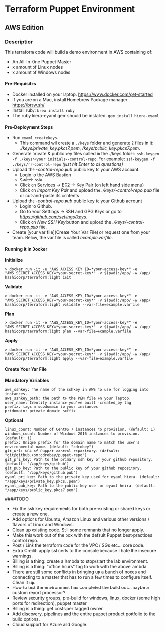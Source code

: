 # Terraform Puppet Environment
## AWS Edition

### Description

This terraform code will build a demo environment in AWS containing of:

  - An All-In-One Puppet Master
  - x amount of Linux nodes
  - x amount of Windows nodes

#### Pre-Requisites

* Docker installed on your laptop. https://www.docker.com/get-started
* If you are on a Mac, install Homebrew Package manager https://brew.sh/
* Install ruby: `brew install ruby`
* The ruby hiera-eyaml gem should be installed. `gem install hiera-eyaml`

#### Pre-Deployment Steps

* Run `eyaml createkeys`. 
   * This command wil create a `./keys` folder and generate 2 files in it: *./keys/private_key.pkcs7.pem*, */keys/public_key.pkcs7.pem*.
* Generate private & public key files called in the ./keys folder: `ssh-keygen -f ./keys/<your initials>-control-repo`. For example: `ssh-keygen -f ./keys/rr-control-repo` *(just hit Enter to all questions)*
* Upload the *<your initials>-control-repo.pub* public key to your AWS account.
   * Login to the AWS Bastion 
   * Switch role
   * Click on Services -> EC2 -> Key Pair (on left hand side menu)
   * Click on *Import Key Pair* and upload the *./keys/<your initials>-control-repo.pub* file or cut-and-paste its contents
* Upload the *<your initials>-control-repo.pub* public key to your Github account
   * Login to Github.
   * Go to your Settings -> SSH and GPG Keys or go to *https://github.com/settings/keys*. 
   * Click on *New SSH Key* button and upload the *./keys/<your initials>-control-repo.pub* file.
* Create [your var file](Create Your Var File) or request one from your team. Below, the var file is called *example.varfile*.

#### Running it in Docker

**Initialize**

    > docker run -it -e "AWS_ACCESS_KEY_ID=*your-access-key*" -e "AWS_SECRET_ACCESS_KEY=*your-secret-key*" -v $(pwd):/app/ -w /app/ hashicorp/terraform:light init

**Validate**

    > docker run -it -e "AWS_ACCESS_KEY_ID=*your-access-key*" -e "AWS_SECRET_ACCESS_KEY=*your-secret-key*" -v $(pwd):/app/ -w /app/ hashicorp/terraform:light validate --var-file=example.varfile

**Plan**

    > docker run -it -e "AWS_ACCESS_KEY_ID=*your-access-key*" -e "AWS_SECRET_ACCESS_KEY=*your-secret-key*" -v $(pwd):/app/ -w /app/ hashicorp/terraform:light plan --var-file=example.varfile

**Apply**

    > docker run -it -e "AWS_ACCESS_KEY_ID=*your-access-key*" -e "AWS_SECRET_ACCESS_KEY=*your-secret-key*" -v $(pwd):/app/ -w /app/ hashicorp/terraform:light apply --var-file=example.varfile


#### Create Your Var File

**Mandatory Variables**

    aws_sshkey: The name of the sshkey in AWS to use for logging into instances.
    aws_sshkey_path: the path to the PEM file on your laptop.
    user_name: Identify instance you've built (created_by tag)
    prefix: tags a subdomain to your instances.
    pridomain: private domain suffix

**Optional**

    linux_count: Number of CentOS 7 instances to provision. (default: 1)
    windows_count: Number of Windows 2016 instances to provision. (default: 1)
    prefix: Unique prefix for the domain name to match the user's environmental name. (default: "cdrobey")
    git_url: URL of Puppet control repository. (default: "git@github.com:cdrobey/puppet-repo")
    git_pri_key: Path to the primary ssh key of your github repository. (default: "/app/keys/github")
    git_pub_key: Path to the public key of your github repository. (default: "/app/keys/github.pub")
    eyaml_pri_key: Path to the private key used for eyaml hiera. (default: "/app/keys/private_key.pkcs7.pem")
    eyaml_pub_key: Path to the public key use for eyaml heira. (default:  "/app/keys/public_key.pkcs7.pem")

####TODO

* Fix the ssh key requirements for both pre-existing or shared keys or create a new one.
* Add options for Ubuntu, Amazon Linux and various other versions / flavors of Linux and Windows.
* Clean up existing code. Still some remnants that no longer apply.
* Make this work out of the box with the default Puppet best-practices control repo.
* Post / Link the terraform code for the VPC / SGs etc... core code.
* Extra Credit: apply ssl certs to the console because I hate the insecure warnings.
* Billing is a thing: create a lambda to stop/start the lab environment.
* Billing is a thing: "office hours" tag to work with the above lambda
* There are still some conflicts in bringing up a bunch of nodes and connecting to a master that has to run a few times to configure itself. Clean it up.
* How to test the environment has completed the build out...maybe a custom report processor?
* Review security groups, pre-build for windows, linux, docker (some high ports for redirection), puppet master
* Billing is a thing: get costs per tagged owner.
* Add discovery, pipelines and the entire puppet product portfolio to the build options.
* Cloud support for Azure and Google.
